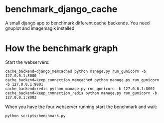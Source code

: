 benchmark_django_cache
======================

A small django app to benchmark different cache backends.
You need gnuplot and imagemagik installed.

How the benchmark graph
==========================================

Start the webservers:

    cache_backend=django_memcached python manage.py run_gunicorn -b 127.0.0.1:8000
    cache_backend=keep_connection_memcached python manage.py run_gunicorn -b 127.0.0.1:8001
    cache_backend=redis python manage.py run_gunicorn -b 127.0.0.1:8002
    cache_backend=keep_connection_redis python manage.py run_gunicorn -b 127.0.0.1:8003

When you have the four webserver running start the benchmark and wait:

    python scripts/benchmark.py